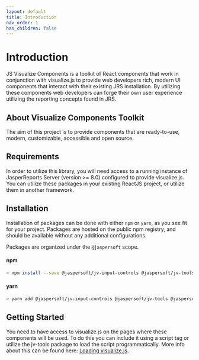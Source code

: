 ```yaml
---
layout: default
title: Introduction
nav_order: 1
has_children: false
---
```


# Introduction

JS Visualize Components is a toolkit of React components that work in conjunction with visualize.js to provide web developers rich, modern UI components that interact with their existing JRS installation. By utilizing these components web developers can forge their own user experience utilizing the reporting concepts found in JRS. 


## About Visualize Components Toolkit

The aim of this project is to provide components that are ready-to-use, modern, customizable, accessible and open source. 

## Requirements

In order to utilize this library, you will need access to a running instance of JasperReports Server (version >= 8.0)
configured to provide visualize.js. You can utilize these packages in your existing ReactJS project, or utilize them in another framework.


## Installation

Installation of packages can be done with either `npm` or `yarn`, as you see fit for your project. Packages are 
hosted on the public npm registry, and should be available without any additional configurations.

Packages are organized under the `@jaspersoft` scope.

#### npm
``` bash
> npm install --save @jaspersoft/jv-input-controls @jaspersoft/jv-tools @jaspersoft/jv-ui-components
```
#### yarn
``` bash
> yarn add @jaspersoft/jv-input-controls @jaspersoft/jv-tools @jaspersoft/jv-ui-components
```

## Getting Started

You need to have access to visualize.js on the pages where these components will be used. To do this you can include 
it using a script tag or utilize the jv-tools package to load the script programmatically. More info about this can 
be found here: [Loading visualize.js]({{site.baseurl}}/pages/tools/loading-vizjs).


